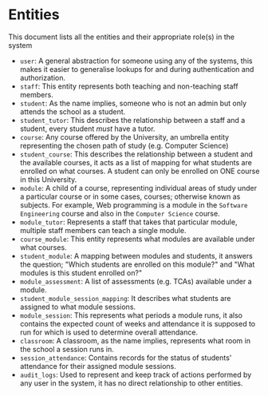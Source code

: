 # Entities

This document lists all the entities and their appropriate role(s) in the system

- `user`: A general abstraction for someone using any of the systems, this makes it easier to generalise lookups for and during authentication and authorization.
- `staff`: This entity represents both teaching and non-teaching staff members.
- `student`: As the name implies, someone who is not an admin but only attends the school as a student.
- `student_tutor`: This describes the relationship between a staff and a student, every student *must* have a tutor.
- `course`: Any course offered by the University, an umbrella entity representing the chosen path of study (e.g. Computer Science) 
- `student_course`: This describes the relationship between a student and the available courses, it acts as a list of mapping for what students are enrolled on what courses. A student can only be enrolled on ONE course in this University.
- `module`: A child of a course, representing individual areas of study under a particular course or in some cases, courses; otherwise known as subjects. For example, Web programming is a module in the `Software Engineering` course and also in the `Computer Science` course.
- `module_tutor`: Represents a staff that takes that particular module, multiple staff members can teach a single module.
- `course_module`: This entity represents what modules are available under what courses.
- `student_module`: A mapping between modules and students, it answers the question; "Which students are enrolled on this module?" and "What modules is this student enrolled on?"
- `module_assessment`: A list of assessments (e.g. TCAs) available under a module.
- `student_module_session_mapping`: It describes what students are assigned to what module sessions.
- `module_session`: This represents what periods a module runs, it also contains the expected count of weeks and attendance it is supposed to run for which is used to determine overall attendance.
- `classroom`: A classroom, as the name implies, represents what room in the school a session runs in.
- `session_attendance`: Contains records for the status of students' attendance for their assigned module sessions. 
- `audit_logs`: Used to represent and keep track of actions performed by any user in the system, it has no direct relationship to other entities.

